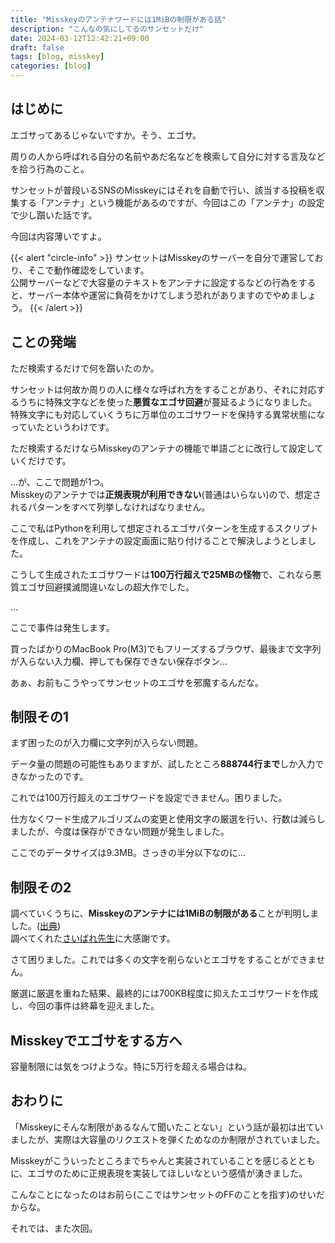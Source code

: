 ```yaml
---
title: "Misskeyのアンテナワードには1MiBの制限がある話"
description: "こんなの気にしてるのサンセットだけ"
date: 2024-03-12T12:42:21+09:00
draft: false
tags: [blog, misskey]
categories: [blog]
---
```


## はじめに

エゴサってあるじゃないですか。そう、エゴサ。

周りの人から呼ばれる自分の名前やあだ名などを検索して自分に対する言及などを拾う行為のこと。

サンセットが普段いるSNSのMisskeyにはそれを自動で行い、該当する投稿を収集する「アンテナ」という機能があるのですが、今回はこの「アンテナ」の設定で少し躓いた話です。

今回は内容薄いですよ。

{{< alert "circle-info" >}}
サンセットはMisskeyのサーバーを自分で運営しており、そこで動作確認をしています。  
公開サーバーなどで大容量のテキストをアンテナに設定するなどの行為をすると、サーバー本体や運営に負荷をかけてしまう恐れがありますのでやめましょう。
{{< /alert >}}

## ことの発端

ただ検索するだけで何を躓いたのか。

サンセットは何故か周りの人に様々な呼ばれ方をすることがあり、それに対応するうちに特殊文字などを使った**悪質なエゴサ回避**が蔓延るようになりました。  
特殊文字にも対応していくうちに万単位のエゴサワードを保持する異常状態になっていたというわけです。

ただ検索するだけならMisskeyのアンテナの機能で単語ごとに改行して設定していくだけです。

…が、ここで問題が1つ。  
Misskeyのアンテナでは**正規表現が利用できない**(普通はいらない)ので、想定されるパターンをすべて列挙しなければなりません。

ここで私はPythonを利用して想定されるエゴサパターンを生成するスクリプトを作成し、これをアンテナの設定画面に貼り付けることで解決しようとしました。

こうして生成されたエゴサワードは**100万行超えで25MBの怪物**で、これなら悪質エゴサ回避撲滅間違いなしの超大作でした。

…

ここで事件は発生します。

買ったばかりのMacBook Pro(M3)でもフリーズするブラウザ、最後まで文字列が入らない入力欄、押しても保存できない保存ボタン…

あぁ、お前もこうやってサンセットのエゴサを邪魔するんだな。

## 制限その1

まず困ったのが入力欄に文字列が入らない問題。

データ量の問題の可能性もありますが、試したところ**888744行まで**しか入力できなかったのです。

これでは100万行超えのエゴサワードを設定できません。困りました。

仕方なくワード生成アルゴリズムの変更と使用文字の厳選を行い、行数は減らしましたが、今度は保存ができない問題が発生しました。

ここでのデータサイズは9.3MB。さっきの半分以下なのに…

## 制限その2

調べていくうちに、**Misskeyのアンテナには1MiBの制限がある**ことが判明しました。([出典](https://misskey.io/notes/9qngkn8hgix702dl))  
調べてくれた[さいばれ先生](https://misskey.io/@cyberrex_v2)に大感謝です。

さて困りました。これでは多くの文字を削らないとエゴサをすることができません。

厳選に厳選を重ねた結果、最終的には700KB程度に抑えたエゴサワードを作成し、今回の事件は終幕を迎えました。

## Misskeyでエゴサをする方へ

容量制限には気をつけような。特に5万行を超える場合はね。

## おわりに

「Misskeyにそんな制限があるなんて聞いたことない」という話が最初は出ていましたが、実際は大容量のリクエストを弾くためなのか制限がされていました。

Misskeyがこういったところまでちゃんと実装されていることを感じるとともに、エゴサのために正規表現を実装してほしいなという感情が湧きました。

こんなことになったのはお前ら(ここではサンセットのFFのことを指す)のせいだからな。

それでは、また次回。
